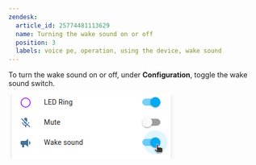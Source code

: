 ```yaml
---
zendesk:
  article_id: 25774481113629
  name: Turning the wake sound on or off
  position: 3
  labels: voice pe, operation, using the device, wake sound
---
```


To turn the wake sound on or off, under **Configuration**, toggle the wake sound switch.

 ![Clip showing the wake sound switch](/static/img/voice-pe/voice_wake_sound.png)